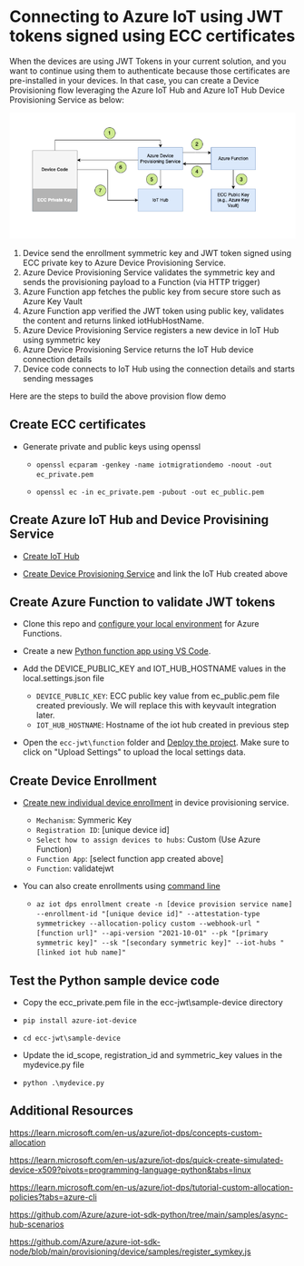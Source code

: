 # Connecting to Azure IoT using JWT tokens signed using ECC certificates

When the devices are using JWT Tokens in your current solution, and you want to continue using them to authenticate because those certificates are pre-installed in your devices. In that case, you can create a Device Provisioning flow leveraging the Azure IoT Hub and Azure IoT Hub Device Provisioning Service as below:

![Provisioning Flow](../images/provisioningflow.png)

1)	Device send the enrollment symmetric key and JWT token signed using ECC private key to Azure Device Provisioning Service.
2)	Azure Device Provisioning Service validates the symmetric key and sends the provisioning payload to a Function (via HTTP trigger) 
3)	Azure Function app fetches the public key from secure store such as Azure Key Vault
4)	Azure Function app verified the JWT token using public key, validates the content and returns linked iotHubHostName. 
5)	Azure Device Provisioning Service registers a new device in IoT Hub using symmetric key
6)	Azure Device Provisioning Service returns the IoT Hub device connection details
7)	Device code connects to IoT Hub using the connection details and starts sending messages


Here are the steps to build the above provision flow demo

## Create ECC certificates

- Generate private and public keys using openssl

    - `openssl ecparam -genkey -name iotmigrationdemo -noout -out ec_private.pem`

    - `openssl ec -in ec_private.pem -pubout -out ec_public.pem`


## Create Azure IoT Hub and Device Provisining Service

- [Create IoT Hub](https://learn.microsoft.com/en-us/azure/iot-hub/iot-hub-create-through-portal)

- [Create Device Provisioning Service](https://learn.microsoft.com/en-us/azure/iot-dps/quick-setup-auto-provision) and link the IoT Hub created above

## Create Azure Function to validate JWT tokens

- Clone this repo and [configure your local environment](https://learn.microsoft.com/en-us/azure/azure-functions/create-first-function-vs-code-python#configure-your-environment) for Azure Functions.

- Create a new [Python function app using VS Code](https://learn.microsoft.com/en-us/azure/azure-functions/create-first-function-vs-code-python#publish-the-project-to-azure).

- Add the DEVICE_PUBLIC_KEY and IOT_HUB_HOSTNAME values in the local.settings.json file
    - `DEVICE_PUBLIC_KEY`:  ECC public key value from ec_public.pem file created previously. We will replace this with keyvault integration later.
    - `IOT_HUB_HOSTNAME`:  Hostname of the iot hub created in previous step

- Open the `ecc-jwt\function` folder and [Deploy the project](https://learn.microsoft.com/en-us/azure/azure-functions/create-first-function-vs-code-python#deploy-the-project-to-azure). Make sure to click on "Upload Settings" to upload the local settings data.

## Create Device Enrollment

- [Create new individual device enrollment](https://learn.microsoft.com/en-us/azure/iot-dps/how-to-manage-enrollments#create-an-individual-enrollment) in device provisioning service.

    - `Mechanism`: Symmeric Key
    - `Registration ID`: [unique device id]
    - `Select how to assign devices to hubs`: Custom (Use Azure Function)
    - `Function App`: [select function app created above]
    - `Function`: validatejwt

- You can also create enrollments using [command line](https://shell.azure.com)

    - `az iot dps enrollment create -n [device provision service name] --enrollment-id "[unique device id]" --attestation-type symmetrickey --allocation-policy custom --webhook-url "[function url]" --api-version "2021-10-01" --pk "[primary symmetric key]" --sk "[secondary symmetric key]" --iot-hubs "[linked iot hub name]"`

## Test the Python sample device code 

- Copy the ecc_private.pem file in the ecc-jwt\sample-device directory

- `pip install azure-iot-device`

- `cd ecc-jwt\sample-device`

- Update the id_scope, registration_id and symmetric_key values in the mydevice.py file

- `python .\mydevice.py`


## Additional Resources

https://learn.microsoft.com/en-us/azure/iot-dps/concepts-custom-allocation

https://learn.microsoft.com/en-us/azure/iot-dps/quick-create-simulated-device-x509?pivots=programming-language-python&tabs=linux

https://learn.microsoft.com/en-us/azure/iot-dps/tutorial-custom-allocation-policies?tabs=azure-cli

https://github.com/Azure/azure-iot-sdk-python/tree/main/samples/async-hub-scenarios

https://github.com/Azure/azure-iot-sdk-node/blob/main/provisioning/device/samples/register_symkey.js